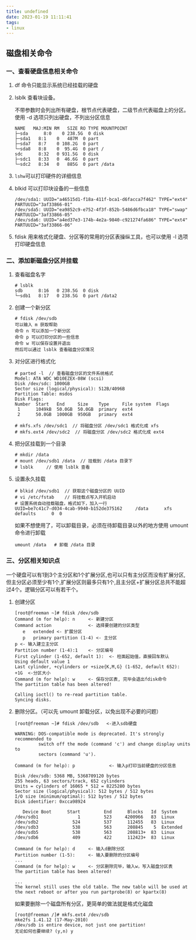 ```yaml
---
title: undefined
date: 2023-01-19 11:11:41
tags:
- linux
---
```


## 磁盘相关命令

### 一、查看硬盘信息相关命令

1. df 命令只能显示系统已经挂载的硬盘

2. lsblk 查看块设备。

   不带参数时会列出所有硬盘，根节点代表硬盘，二级节点代表磁盘上的分区。使用 -d 选项只列出硬盘，不列出分区信息

   ```
   NAME   MAJ:MIN RM   SIZE RO TYPE MOUNTPOINT
   ├─sda      8:0    0 238.5G  0 disk 
   ├─sda1   8:1    0   487M  0 part 
   ├─sda7   8:7    0 108.2G  0 part 
   └─sda8   8:8    0  95.4G  0 part /
   sdc      8:32   0 931.5G  0 disk 
   ├─sdc1   8:33   0  46.6G  0 part 
   └─sdc2   8:34   0   885G  0 part /data
   ```

3. `lshw`可以打印硬件的详细信息

4. blkid 可以打印块设备的一些信息

   ```
   /dev/sda1: UUID="a46515d1-f18a-411f-bca1-d6facca7f462" TYPE="ext4" PARTUUID="3af33866-01"
   /dev/sda5: UUID="ea9852c9-e752-4f3f-852b-5486d6fbca18" TYPE="swap" PARTUUID="3af33866-05"
   /dev/sda6: UUID="a4ed37e3-174b-4e2a-9840-c921274fa686" TYPE="ext4" PARTUUID="3af33866-06"
   ```

5. fdisk 用来格式化硬盘、分区等的常用的分区表操纵工具，也可以使用 -l 选项打印硬盘信息

### 二、添加新磁盘分区并挂载

1. 查看磁盘名字

   ```
   # lsblk
   sdb      8:16   0 238.5G  0 disk 
   └─sdb1   8:17   0 238.5G  0 part /data2
   ```

2. 创建一个新分区

   ```
   # fdisk /dev/sdb
   可以输入 m 获取帮助
   命令 n 可以添加一个新分区
   命令 p 可以打印分区的一些信息
   命令 w 可以保存设置并退出
   然后可以通过 lsblk 查看磁盘分区情况
   ```

3. 对分区进行格式化

   ```
   # parted -l  // 查看磁盘分区的文件系统格式
   Model: ATA WDC WD10EZEX-08W (scsi)
   Disk /dev/sdc: 1000GB
   Sector size (logical/physical): 512B/4096B
   Partition Table: msdos
   Disk Flags: 
   Number  Start   End     Size    Type     File system  Flags
    1      1049kB  50.0GB  50.0GB  primary  ext4
    2      50.0GB  1000GB  950GB   primary  ext4
   ```

   ```
   # mkfs.xfs /dev/sdc1  // 将磁盘分区 /dev/sdc1 格式化成 xfs 
   # mkfs.ext4 /dev/sdc2  // 将磁盘分区 /dev/sdc2 格式化成 ext4 
   ```

4. 把分区挂载到一个目录

   ``` 
   # mkdir /data
   # mount /dev/sdb1 /data  // 挂载到 /data 目录下
   # lsblk     // 使用 lsblk 查看 
   ```

5. 设置永久挂载

   ```
   # blkid /dev/sdb1  // 获取这个磁盘分区的 UUID
   # vi /etc/fstab    // 将挂载点写入开机启动
   # 设置系统自动挂载磁盘，格式如下，加入一行 
   UUID=be7c41c7-d034-4cab-9940-b152de375162     /data      xfs    defaults      0  0
   ```

   如果不想使用了，可以卸载目录，必须在待卸载目录以外的地方使用 umount 命令进行卸载

   ```
   umount /data   # 卸载 /data 目录 
   ```

### 三、分区相关知识点

一个硬盘可以有1到3个主分区和1个扩展分区,也可以只有主分区而没有扩展分区,但主分区必须至少有1个,扩展分区则最多只有1个,且主分区+扩展分区总共不能超过4个。逻辑分区可以有若干个。

1. 创建分区

   ```shell
   [root@freeman ~]# fdisk /dev/sdb
   Command (m for help): n     <- 新建分区
   Command action              <- 选择要创建的分区类型
      e   extended <- 扩展分区
      p   primary partition (1-4) <- 主分区
   p <- 输入建立主分区
   Partition number (1-4):1    <- 分区编号
   First cylinder (1-652, default 1):  <- 柱面起始值，直接回车默认
   Using default value 1
   Last cylinder, +cylinders or +size{K,M,G} (1-652, default 652):     +1G  <-分区大小
   Command (m for help): w     <- 保存分区表, 完毕会退出fdisk命令
   The partition table has been altered!
   
   Calling ioctl() to re-read partition table.
   Syncing disks.
   ```

2. 删除分区。（可以先 umount 卸载分区，以免出现不必要的问题）

   ```shell
   [root@freeman ~]# fdisk /dev/sdb   <-进入sdb硬盘
   
   WARNING: DOS-compatible mode is deprecated. It's strongly recommended to
            switch off the mode (command 'c') and change display units to
            sectors (command 'u').
   
   Command (m for help): p             <- 输入p打印当前硬盘的分区信息
   
   Disk /dev/sdb: 5368 MB, 5368709120 bytes
   255 heads, 63 sectors/track, 652 cylinders
   Units = cylinders of 16065 * 512 = 8225280 bytes
   Sector size (logical/physical): 512 bytes / 512 bytes
   I/O size (minimum/optimal): 512 bytes / 512 bytes
   Disk identifier: 0xcca98924
   
      Device Boot      Start         End      Blocks   Id  System
   /dev/sdb1               1         523     4200966   83  Linux
   /dev/sdb2             524         537      112455   83  Linux
   /dev/sdb3             538         563      208845    5  Extended
   /dev/sdb5             538         563      208813+  83  Linux
   /dev/sdb6             409         422      112423+  83  Linux
   
   Command (m for help): d     <- 输入d删除分区
   Partition number (1-5):     <- 输入要删除的分区编号
   ...
   Command (m for help): w     <- 分区删除完毕，输入w，写入磁盘分区表
   The partition table has been altered!
   
   ... 
   The kernel still uses the old table. The new table will be used at
   the next reboot or after you run partprobe(8) or kpartx(8)
   ```

   如果要删除一个磁盘所有分区，更简单的做法就是格式化磁盘

   ```
   [root@freeman /]# mkfs.ext4 /dev/sdb
   mke2fs 1.41.12 (17-May-2010)
   /dev/sdb is entire device, not just one partition!
   无论如何也要继续? (y,n) y
   ```

   